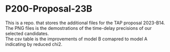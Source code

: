 # P200-Proposal-23B

This is a repo. that stores the additional files for the TAP proposal 2023-B14.       
The PNG files is the demostrations of the time-delay precisions of our selected candidates.      
The csv table is the improvements of model B comapred to model A indicating by reduced chi2.       
